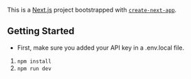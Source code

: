 This is a [Next.js](https://nextjs.org/) project bootstrapped with [`create-next-app`](https://github.com/vercel/next.js/tree/canary/packages/create-next-app).

## Getting Started

-  First, make sure you added your API key in a .env.local file.

1. `npm install`
2. `npm run dev`

